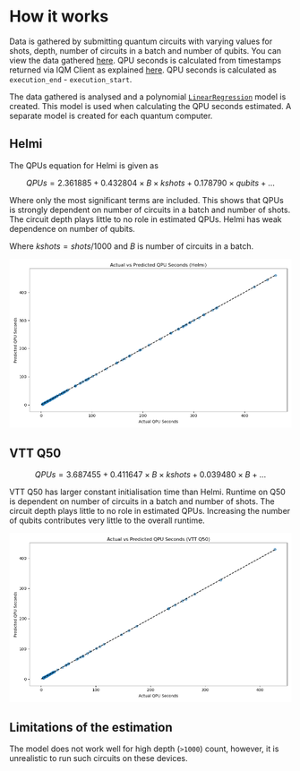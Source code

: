 # How it works


Data is gathered by submitting quantum circuits with varying values for shots, depth, number of circuits in a batch and number of qubits. You can view the data gathered [here](). QPU seconds is calculated from timestamps returned via IQM Client as explained [here](https://docs.meetiqm.com/iqm-client/integration_guide.html#job-phases-and-related-timestamps). QPU seconds is calculated as `execution_end` - `execution_start`. 

The data gathered is analysed and a polynomial [`LinearRegression`](https://scikit-learn.org/stable/modules/generated/sklearn.linear_model.LinearRegression.html) model is created. This model is used when calculating the QPU seconds estimated. A separate model is created for each quantum computer. 

## Helmi

The QPUs equation for Helmi is given as

$$QPUs = 2.361885 + 0.432804 \times B \times kshots + 0.178790 \times qubits + ...$$

Where only the most significant terms are included. This shows that QPUs is strongly dependent on number of circuits in a batch and number of shots. The circuit depth plays little to no role in estimated QPUs. Helmi has weak dependence on number of qubits. 

Where $kshots = shots/1000$ and $B$ is number of circuits in a batch. 

![image](./actual_vs_predicted-helmi.png)

## VTT Q50

$$QPUs = 3.687455 + 0.411647 \times B \times kshots + 0.039480 \times B + ...$$

VTT Q50 has larger constant initialisation time than Helmi. Runtime on Q50 is dependent on number of circuits in a batch and number of shots. The circuit depth plays little to no role in estimated QPUs. Increasing the number of qubits contributes very little to the overall runtime. 

![image](./actual_vs_predicted-vtt-q50.png)

## Limitations of the estimation 

The model does not work well for high depth (`>1000`) count, however, it is unrealistic to run such circuits on these devices. 
